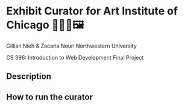 # Exhibit Curator for Art Institute of Chicago 🎨👨‍🎨🖼️

Gillian Nieh & Zacaria Nouri
Northwestern University

CS 396: Introduction to Web Development
Final Project

## Description

## How to run the curator
